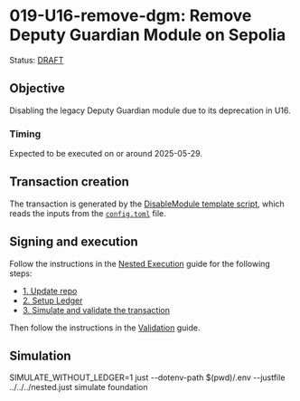 # 019-U16-remove-dgm: Remove Deputy Guardian Module on Sepolia

Status: [DRAFT]()

## Objective

Disabling the legacy Deputy Guardian module due to its deprecation in U16.

### Timing

Expected to be executed on or around 2025-05-29.

## Transaction creation

The transaction is generated by the [DisableModule template script](../../../template/DisableModule.sol),
which reads the inputs from the [`config.toml`](./config.toml) file.

## Signing and execution

Follow the instructions in the [Nested Execution](../../../NESTED.md) guide for the following steps:

- [1. Update repo](../../../NESTED.md#1-update-repo)
- [2. Setup Ledger](../../../NESTED.md#2-setup-ledger)
- [3. Simulate and validate the transaction](../../../NESTED.md#3-simulate-and-validate-the-transaction)

Then follow the instructions in the [Validation](./VALIDATION.md) guide.

## Simulation

SIMULATE_WITHOUT_LEDGER=1 just --dotenv-path $(pwd)/.env --justfile ../../../nested.just simulate foundation